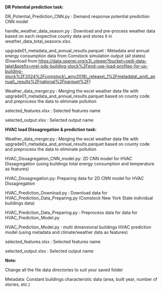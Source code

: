 **DR Potential prediction task:**

DR\_Potential\_Prediction\_CNN.py : Demand response potential prediction CNN model

handle\_weather\_data\_season.py : Download and pre-process weather data based on each respective county data and stores it in weather\_data\_total\_seasons.xlsx.

upgrade01\_metadata\_and\_annual\_results.parquet : Metadata and annual energy consumption data from Comstock simulation output (all states) (Download from https://data.openei.org/s3\_viewer?bucket=oedi-data-lake\&prefix=nrel-pds-building-stock%2Fend-use-load-profiles-for-us-building-stock%2F2024%2Fcomstock\_amy2018\_release\_1%2Fmetadata\_and\_annual\_results%2Fnational%2Fparquet%2F)

Weather\_data\_merger.py : Merging the excel weather data file with upgrade01\_metadata\_and\_annual\_results.parquet based on county code and preprocess the data to eliminate pollution

selected\_features.xlsx : Selected features name

selected\_output.xlsx : Selected output name





**HVAC load Dissagregation \& prediction task:**

Weather\_data\_merger.py : Merging the excel weather data file with upgrade01\_metadata\_and\_annual\_results.parquet based on county code and preprocess the data to eliminate pollution

HVAC\_Dissagregation\_CNN\_model.py: 2D CNN model for HVAC Dissagregation (using buildings total energy consumption and temperature as features)

HVAC\_Dissagregation.py: Preparing data for 2D CNN model for HVAC Dissagregation



HVAC\_Prediction\_Download.py : Download data for HVAC\_Prediction\_Data\_Preparing.py  (Comstock New York State individual buildings data)

HVAC\_Prediction\_Data\_Preparing.py : Preprocess data for data for  HVAC\_Prediction\_Model.py

HVAC\_Prediction\_Model.py : multi dimensional buildings HVAC prediction model (using metadata and climate/weather data as features)

selected\_features.xlsx : Selected features name

selected\_output.xlsx : Selected output name





**Note:**

Change all the file data directories to suit your saved folder

Metadata: Constant buildings characteristic data (area, built year, number of stories, etc.)

